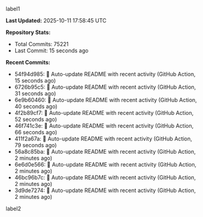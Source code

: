 
label1 
<!-- ACTIVITY_START -->
**Last Updated:** 2025-10-11 17:58:45 UTC

**Repository Stats:**
- Total Commits: 75221
- Last Commit: 15 seconds ago

**Recent Commits:**
- 54f94d985: 🤖 Auto-update README with recent activity (GitHub Action, 15 seconds ago)
- 6726b95c5: 🤖 Auto-update README with recent activity (GitHub Action, 31 seconds ago)
- 6e9b60460: 🤖 Auto-update README with recent activity (GitHub Action, 40 seconds ago)
- 4f2b89cf7: 🤖 Auto-update README with recent activity (GitHub Action, 52 seconds ago)
- 46f741c3e: 🤖 Auto-update README with recent activity (GitHub Action, 66 seconds ago)
- 411f2a67a: 🤖 Auto-update README with recent activity (GitHub Action, 79 seconds ago)
- 56a8c85ba: 🤖 Auto-update README with recent activity (GitHub Action, 2 minutes ago)
- 6e6d0e566: 🤖 Auto-update README with recent activity (GitHub Action, 2 minutes ago)
- 46bc96b7c: 🤖 Auto-update README with recent activity (GitHub Action, 2 minutes ago)
- 3d9de7274: 🤖 Auto-update README with recent activity (GitHub Action, 2 minutes ago)
<!-- ACTIVITY_END -->

label2
